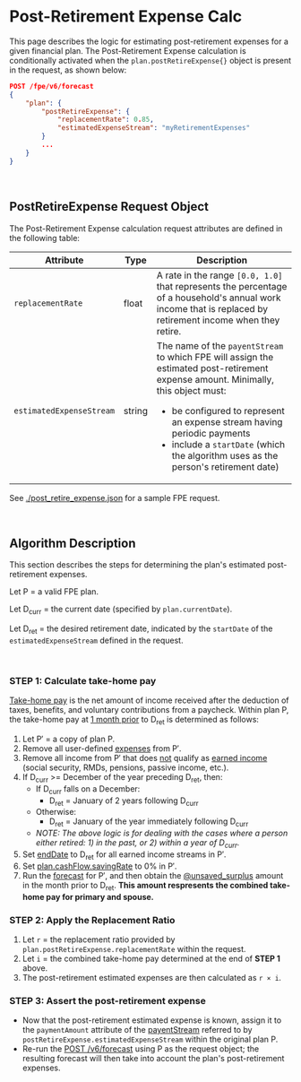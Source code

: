 # Post-Retirement Expense Calc

This page describes the logic for estimating post-retirement expenses for a given financial plan.  The Post-Retirement Expense calculation is conditionally activated when the `plan.postRetireExpense{}` object is present in the request, as shown below:

```json
POST /fpe/v6/forecast
{
    "plan": {
        "postRetireExpense": {
            "replacementRate": 0.85,
            "estimatedExpenseStream": "myRetirementExpenses"
        }
        ...
    }
}
```

<br/>

## PostRetireExpense Request Object

The Post-Retirement Expense calculation request attributes are defined in the following table:

| Attribute  | Type | Description |
| ---------- | ---- | ----------- |
| `replacementRate` | float | A rate in the range `[0.0, 1.0]` that represents the percentage of a household's annual work income that is replaced by retirement income when they retire. |
| `estimatedExpenseStream` | string | The name of the `payentStream` to which FPE will assign the estimated post-retirement expense amount.  Minimally, this object must:<ul><li>be configured to represent an expense stream having periodic payments <li>include a `startDate` (which the algorithm uses as the person's retirement date)</ul> |

See [./post_retire_expense.json](./post_retire_expense.json) for a sample FPE request.

<br/>

## Algorithm Description

This section describes the steps for determining the plan's estimated post-retirement expenses.

Let P = a valid FPE plan.

Let D<sub>curr</sub> = the current date (specified by `plan.currentDate`).

Let D<sub>ret</sub> = the desired retirement date, indicated by the `startDate` of the `estimatedExpenseStream` defined in the request.


<br/>

### **STEP 1**: Calculate take-home pay

[Take-home pay](https://www.investopedia.com/terms/t/take-home-pay.asp) is the net amount of income received after the deduction of taxes, benefits, and voluntary contributions from a paycheck.  Within plan P, the take-home pay at <u>1 month prior</u> to D<sub>ret</sub> is determined as follows:

1. Let P′ = a copy of plan P.
1. Remove all user-defined [expenses](https://github.com/newretirement/fpe-api/blob/master/terms.md#expense-stream) from P′.
1. Remove all income from P′ that does <u>not</u> qualify as [earned income](https://www.investopedia.com/terms/e/earnedincome.asp) (social security, RMDs, pensions, passive income, etc.).
1. If D<sub>curr</sub> >= December of the year preceding D<sub>ret</sub>, then:
    - If D<sub>curr</sub> falls on a December:
        - D<sub>ret</sub> = January of 2 years following D<sub>curr</sub>
    - Otherwise:
        - D<sub>ret</sub> = January of the year immediately following D<sub>curr</sub>
    - <i>NOTE: The above logic is for dealing with the cases where a person either retired: 1) in the past, or 2) within a year of D<sub>curr</sub>.</i>
1. Set [endDate](https://github.com/newretirement/fpe-api/blob/master/datatypes.md#paymentstream) to D<sub>ret</sub> for all earned income streams in P′.
1. Set [plan.cashFlow.savingRate](https://github.com/newretirement/fpe-api/blob/master/datatypes.md#cashflow) to 0% in P′.
1. Run the [forecast](https://github.com/newretirement/fpe-api/blob/master/README.md#post-v6forecast) for P′, and then obtain the [@unsaved_surplus](https://github.com/newretirement/fpe-api/blob/master/output_streams.md#paymentstream-projections) amount in the month prior to D<sub>ret</sub>. <b>This amount respresents the combined take-home pay for primary and spouse.</b>


### **STEP 2**: Apply the Replacement Ratio

1. Let `r` = the replacement ratio provided by `plan.postRetireExpense.replacementRate` within the request.
1. Let `i` = the combined take-home pay determined at the end of **STEP 1** above.
1. The post-retirement estimated expenses are then calculated as `r × i`.

### **STEP 3**: Assert the post-retirement expense

- Now that the post-retirement estimated expense is known, assign it to the `paymentAmount` attribute of the [payentStream](https://github.com/newretirement/fpe-api/blob/master/datatypes.md#paymentstream) referred to by `postRetireExpense.estimatedExpenseStream` within the original plan P.
- Re-run the [POST /v6/forecast](https://github.com/newretirement/fpe-api/blob/master/README.md#post-v6forecast) using P as the request object; the resulting forecast will then take into account the plan's post-retirement expenses.